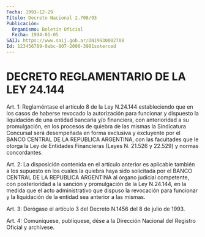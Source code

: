 ```yaml
---
Fecha: 1993-12-29
Título: Decreto Nacional 2.708/93
Publicación:
  Organismo: Boletín Oficial
  Fecha: 1994-01-05
SAIJ: https://www.saij.gob.ar/DN19930002708
Id: 123456789-0abc-807-2000-3991soterced
---
```

# DECRETO REGLAMENTARIO DE LA LEY 24.144

<a id="1"></a>
Art.  1:  Reglaméntase  el  artículo  8  de  la  Ley  N.24.144 estableciendo  que en los casos de haberse revocado la autorización para funcionar y  dispuesto  la liquidación de una entidad bancaria y/o  financiera,  con  anterioridad   a  su  promulgación,  en  los procesos  de  quiebra de las mismas la Sindicatura  Concursal  será desempeñada en  forma  exclusiva  y excluyente por el BANCO CENTRAL DE LA REPUBLICA ARGENTINA, con las  facultades que le otorga la Ley de  Entidades  Financieras  (Leyes N. 21.526  y  22.529)  y  normas concordantes.

<a id="2"></a>
Art.  2:  La  disposición contenida en el artículo anterior es aplicable también a  los  supuesto  en  los  cuales la quiebra haya sido solicitada por el BANCO CENTRAL DE LA REPUBLICA  ARGENTINA  al órgano  judicial  competente,  con  posterioridad  a  la  sanción y promulgación  de  la  Ley  N.24.144,  en  la  medida  que  el  acto administrativo  que  dispuso  la  revocación  para  funcionar  y la liquidación de la entidad sea anterior a las mismas.

<a id="3"></a>
Art.  3:  Derógase  el  artículo 3 del Decreto N.1456 del 8 de julio de 1993.

<a id="4"></a>
Art.  4: Comuníquese, publíquese, dése a la Dirección Nacional del Registro Oficial y archívese.